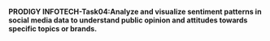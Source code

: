 **PRODIGY INFOTECH-Task04:Analyze and visualize sentiment patterns in social media data to understand public opinion and attitudes towards specific topics or brands.**
